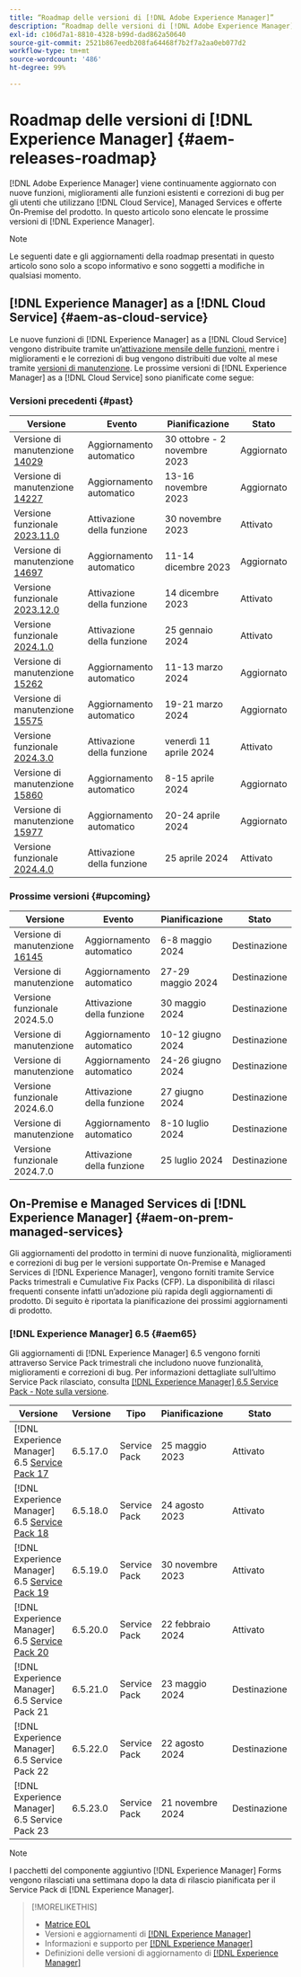 ```yaml
---
title: “Roadmap delle versioni di [!DNL Adobe Experience Manager]”
description: “Roadmap delle versioni di [!DNL Adobe Experience Manager]”
exl-id: c106d7a1-8810-4328-b99d-dad862a50640
source-git-commit: 2521b867eedb208fa64468f7b2f7a2aa0eb077d2
workflow-type: tm+mt
source-wordcount: '486'
ht-degree: 99%

---
```



# Roadmap delle versioni di [!DNL Experience Manager] {#aem-releases-roadmap}

[!DNL Adobe Experience Manager] viene continuamente aggiornato con nuove funzioni, miglioramenti alle funzioni esistenti e correzioni di bug per gli utenti che utilizzano [!DNL Cloud Service], Managed Services e offerte On-Premise del prodotto. In questo articolo sono elencate le prossime versioni di [!DNL Experience Manager].

>[!NOTE]
>
>Le seguenti date e gli aggiornamenti della roadmap presentati in questo articolo sono solo a scopo informativo e sono soggetti a modifiche in qualsiasi momento.

## [!DNL Experience Manager] as a [!DNL Cloud Service] {#aem-as-cloud-service}

Le nuove funzioni di [!DNL Experience Manager] as a [!DNL Cloud Service] vengono distribuite tramite un’[attivazione mensile delle funzioni](https://experienceleague.adobe.com/it/docs/experience-manager-cloud-service/content/release-notes/release-notes/release-notes-current), mentre i miglioramenti e le correzioni di bug vengono distribuiti due volte al mese tramite [versioni di manutenzione](https://experienceleague.adobe.com/it/docs/experience-manager-cloud-service/content/release-notes/maintenance/latest).
Le prossime versioni di [!DNL Experience Manager] as a [!DNL Cloud Service] sono pianificate come segue:

### Versioni precedenti {#past}

| Versione | Evento | Pianificazione | Stato |
|---|---|---|---|
| Versione di manutenzione [14029](https://experienceleague.adobe.com/it/docs/experience-manager-cloud-service/content/release-notes/maintenance/2023/2023-11-0#release-14029) | Aggiornamento automatico | 30 ottobre - 2 novembre 2023 | Aggiornato |
| Versione di manutenzione [14227](https://experienceleague.adobe.com/it/docs/experience-manager-cloud-service/content/release-notes/maintenance/2023/2023-11-0#release-14227) | Aggiornamento automatico | 13-16 novembre 2023 | Aggiornato |
| Versione funzionale [2023.11.0](https://experienceleague.adobe.com/it/docs/experience-manager-cloud-service/content/release-notes/release-notes/2023/release-notes-2023-11-0) | Attivazione della funzione | 30 novembre 2023 | Attivato |
| Versione di manutenzione [14697](https://experienceleague.adobe.com/it/docs/experience-manager-cloud-service/content/release-notes/maintenance/2023/2023-12-0#release-14697) | Aggiornamento automatico | 11-14 dicembre 2023 | Aggiornato |
| Versione funzionale [2023.12.0](https://experienceleague.adobe.com/it/docs/experience-manager-cloud-service/content/release-notes/release-notes/2023/release-notes-2023-12-0) | Attivazione della funzione | 14 dicembre 2023 | Attivato |
| Versione funzionale [2024.1.0](https://experienceleague.adobe.com/it/docs/experience-manager-cloud-service/content/release-notes/release-notes/2024/release-notes-2024-1-0) | Attivazione della funzione | 25 gennaio 2024 | Attivato |
| Versione di manutenzione [15262](https://experienceleague.adobe.com/it/docs/experience-manager-cloud-service/content/release-notes/maintenance/2024/2024-3-0#release-15262) | Aggiornamento automatico | 11-13 marzo 2024 | Aggiornato |
| Versione di manutenzione [15575](https://experienceleague.adobe.com/it/docs/experience-manager-cloud-service/content/release-notes/maintenance/2024/2024-3-0#release-15575) | Aggiornamento automatico | 19-21 marzo 2024 | Aggiornato |
| Versione funzionale [2024.3.0](https://experienceleague.adobe.com/it/docs/experience-manager-cloud-service/content/release-notes/release-notes/2024/release-notes-2024-3-0) | Attivazione della funzione | venerdì 11 aprile 2024 | Attivato |
| Versione di manutenzione [15860](https://experienceleague.adobe.com/it/docs/experience-manager-cloud-service/content/release-notes/maintenance/2024/2024-3-0#release-15860) | Aggiornamento automatico | 8-15 aprile 2024 | Aggiornato |
| Versione di manutenzione [15977](https://experienceleague.adobe.com/en/docs/experience-manager-cloud-service/content/release-notes/maintenance/2024/2024-4-0#release-15977) | Aggiornamento automatico | 20-24 aprile 2024 | Aggiornato |
| Versione funzionale [2024.4.0](https://experienceleague.adobe.com/it/docs/experience-manager-cloud-service/content/release-notes/release-notes/release-notes-current) | Attivazione della funzione | 25 aprile 2024 | Attivato |

### Prossime versioni {#upcoming}

| Versione | Evento | Pianificazione | Stato |
|---|---|---|---|
| Versione di manutenzione [16145](https://experienceleague.adobe.com/it/docs/experience-manager-cloud-service/content/release-notes/maintenance/latest) | Aggiornamento automatico | 6-8 maggio 2024 | Destinazione |
| Versione di manutenzione | Aggiornamento automatico | 27-29 maggio 2024 | Destinazione |
| Versione funzionale 2024.5.0 | Attivazione della funzione | 30 maggio 2024 | Destinazione |
| Versione di manutenzione | Aggiornamento automatico | 10-12 giugno 2024 | Destinazione |
| Versione di manutenzione | Aggiornamento automatico | 24-26 giugno 2024 | Destinazione |
| Versione funzionale 2024.6.0 | Attivazione della funzione | 27 giugno 2024 | Destinazione |
| Versione di manutenzione | Aggiornamento automatico | 8-10 luglio 2024 | Destinazione |
| Versione funzionale 2024.7.0 | Attivazione della funzione | 25 luglio 2024 | Destinazione |

## On-Premise e Managed Services di [!DNL Experience Manager] {#aem-on-prem-managed-services}

Gli aggiornamenti del prodotto in termini di nuove funzionalità, miglioramenti e correzioni di bug per le versioni supportate On-Premise e Managed Services di [!DNL Experience Manager], vengono forniti tramite Service Packs trimestrali e Cumulative Fix Packs (CFP). La disponibilità di rilasci frequenti consente infatti un’adozione più rapida degli aggiornamenti di prodotto. Di seguito è riportata la pianificazione dei prossimi aggiornamenti di prodotto.

### [!DNL Experience Manager] 6.5 {#aem65}

Gli aggiornamenti di [!DNL Experience Manager] 6.5 vengono forniti attraverso Service Pack trimestrali che includono nuove funzionalità, miglioramenti e correzioni di bug. Per informazioni dettagliate sull’ultimo Service Pack rilasciato, consulta [[!DNL Experience Manager] 6.5 Service Pack - Note sulla versione](https://experienceleague.adobe.com/it/docs/experience-manager-65/content/release-notes/release-notes).

| Versione | Versione | Tipo | Pianificazione | Stato |
|---|---|---|---|---|
| [!DNL Experience Manager] 6.5 [Service Pack 17](https://experienceleague.adobe.com/it/docs/experience-manager-65/content/release-notes/service-pack/6-5-17) | 6.5.17.0 | Service Pack | 25 maggio 2023 | Attivato |
| [!DNL Experience Manager] 6.5 [Service Pack 18](https://experienceleague.adobe.com/it/docs/experience-manager-65/content/release-notes/service-pack/6-5-18) | 6.5.18.0 | Service Pack | 24 agosto 2023 | Attivato |
| [!DNL Experience Manager] 6.5 [Service Pack 19](https://experienceleague.adobe.com/it/docs/experience-manager-65/content/release-notes/service-pack/6-5-19) | 6.5.19.0 | Service Pack | 30 novembre 2023 | Attivato |
| [!DNL Experience Manager] 6.5 [Service Pack 20](https://experienceleague.adobe.com/it/docs/experience-manager-65/content/release-notes/release-notes) | 6.5.20.0 | Service Pack | 22 febbraio 2024 | Attivato |
| [!DNL Experience Manager] 6.5 Service Pack 21 | 6.5.21.0 | Service Pack | 23 maggio 2024 | Destinazione |
| [!DNL Experience Manager] 6.5 Service Pack 22 | 6.5.22.0 | Service Pack | 22 agosto 2024 | Destinazione |
| [!DNL Experience Manager] 6.5 Service Pack 23 | 6.5.23.0 | Service Pack | 21 novembre 2024 | Destinazione |

>[!NOTE]
>
>I pacchetti del componente aggiuntivo [!DNL Experience Manager] Forms vengono rilasciati una settimana dopo la data di rilascio pianificata per il Service Pack di [!DNL Experience Manager].

>[!MORELIKETHIS]
>
>* [Matrice EOL](https://helpx.adobe.com/it/support/programs/eol-matrix.html)
>* Versioni e aggiornamenti di [[!DNL Experience Manager] ](https://experienceleague.adobe.com/it/docs/experience-manager-release-information/aem-release-updates/aem-releases-updates)
>* Informazioni e supporto per [[!DNL Experience Manager] ](https://experienceleague.adobe.com/it/docs/experience-manager-cloud-service)
>* Definizioni delle versioni di aggiornamento di [[!DNL Experience Manager] ](/help/using/update-release-vehicle-definitions.md)
